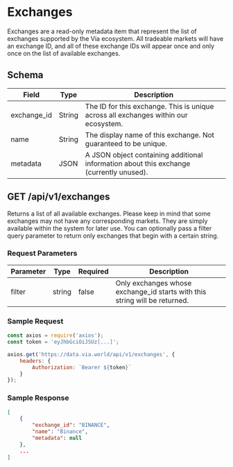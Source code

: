 # Exchanges

Exchanges are a read-only metadata item that represent the list of exchanges supported by the Via ecosystem. All tradeable markets will have an exchange ID, and all of these exchange IDs will appear once and only once on the list of available exchanges.

## Schema

| Field | Type | Description |
|-------|------|-------------|
| exchange_id    | String | The ID for this exchange. This is unique across all exchanges within our ecosystem. |
| name    | String | The display name of this exchange. Not guaranteed to be unique. |
| metadata    | JSON | A JSON object containing additional information about this exchange (currently unused). |

## GET /api/v1/exchanges

Returns a list of all available exchanges. Please keep in mind that some exchanges may not have any corresponding markets. They are simply available within the system for later use. You can optionally pass a filter query parameter to return only exchanges that begin with a certain string.

### Request Parameters

| Parameter | Type | Required | Description |
|-----------|------|----------|-------------|
| filter    | string | false | Only exchanges whose exchange_id starts with this string will be returned. |

### Sample Request

``` javascript
const axios = require('axios');
const token = 'eyJhbGciOiJSUz[...]';

axios.get('https://data.via.world/api/v1/exchanges', {
    headers: {
        Authorization: `Bearer ${token}`
    }
});
```

### Sample Response
``` json
[
    {
        "exchange_id": "BINANCE",
        "name": "Binance",
        "metadata": null
    },
    ...
]
```
